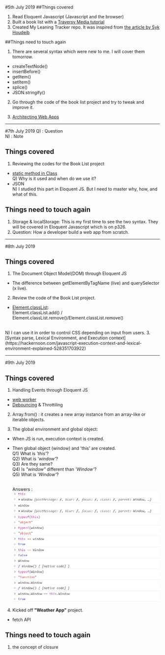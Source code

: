 #5th July 2019
##Things covered
1. Read Eloquent Javascript (Javascript and the browser)
2. Built a book list with a [Traversy Media tutorial](https://www.youtube.com/watch?v=JaMCxVWtW58)
3. Created My Leaning Tracker repo. It was inspired from [the article by Syk Houdeib](https://www.freecodecamp.org/news/how-i-switched-careers-and-got-a-developer-job-in-10-months-a-true-story-b8895e855a8b/)

##Things need to touch again
1. There are several syntax which were new to me. I will cover them tomorrow.
- createTextNode()
- insertBefore()
- getItem()
- setItem()
- splice()
- JSON.stringify()

2. Go through the code of the book list project and try to tweak and improve it.

3. [Architecting Web Apps](https://www.youtube.com/watch?v=Vg60lf92EkM)
___

#7th July 2019
Q) : Question
<br> N) : Note

## Things covered
1. Reviewing the codes for the Book List project
- [static method in Class](https://www.youtube.com/watch?v=8gWvJx-NP-w&t=342s)
<br> Q) Why is it used and when do we use it?
- JSON
<br> N) I studied this part in Eloquent JS. But I need to master why, how, and what of this.

## Things need to touch again
1. Storage & localStorage: This is my first time to see the two syntax. They will be covered in Eloquent Javascript which is on p326.
2. Question: How a developer build a web app from scratch.
___

#8th July 2019
## Things covered
1. The Document Object Model(DOM) through Eloquent JS
- The difference between getElementByTagName (live) and querySelector (x live).
2. Review the code of the Book List project.
- [Element.classList](https://www.youtube.com/watch?v=xd_Nip09pzo):
<br> Element.classList.add() / Element.classList.remove()/Element.classList.remove()   
<br>
N) I can use it in order to control CSS depending on input from users.
3. [Syntax parse, Lexical Environment, and Execution context](https://hackernoon.com/javascript-execution-context-and-lexical-environment-explained-528351703922)

___
#9th July 2019
## Things covered
1. Handling Events through Eloquent JS
- [web worker](https://www.youtube.com/watch?v=EiPytIxrZtU)
- [Debouncing](https://www.youtube.com/watch?v=QvJx9nXWmKc) & Throttiling
2. Array.from() : it creates a new array instance from an array-like or iterable objects.

3. The global environment and global object:
- When JS is run, execution context is created.
- Then global object (window) and 'this' are created.
  <br> Q1) What is _'this'_?
  <br> Q2) What is _'window'_?
  <br> Q3) Are they same?
  <br> Q4) Is _"window"_ different than _'Window'_?
  <br> Q5) What is _'Window'_?

  <br> Answers : ![](img\201900709_globalObject.png)
4. Kicked off **"Weather App"** project.
- fetch API

## Things need to touch again
1. the concept of closure
